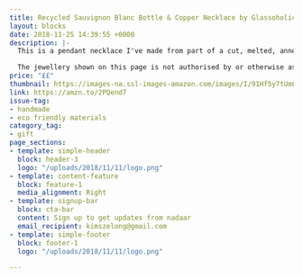 ```yaml
---
title: Recycled Sauvignon Blanc Bottle & Copper Necklace by Glassoholics
layout: blocks
date: 2018-11-25 14:39:55 +0000
description: |-
  This is a pendant necklace I've made from part of a cut, melted, annealed, and tumbled cola bottle. It has a frosted sea-glass finish and the original soft green cola bottle colour. It is strung on a shiny copper chain with copper lobster clasps. The pendant is roughly 2 inches long. The chain is 18 inches long.

  The jewellery shown on this page is not authorised by or otherwise associated with The Coca-Cola Company.
price: "££"
thumbnail: https://images-na.ssl-images-amazon.com/images/I/91Hf5y7tUmL._SY500_.jpg
link: https://amzn.to/2PQend7
issue-tag:
- handmade
- eco friendly materials
category_tag:
- gift
page_sections:
- template: simple-header
  block: header-3
  logo: "/uploads/2018/11/11/logo.png"
- template: content-feature
  block: feature-1
  media_alignment: Right
- template: signup-bar
  block: cta-bar
  content: Sign up to get updates from nadaar
  email_recipient: kimszelong@gmail.com
- template: simple-footer
  block: footer-1
  logo: "/uploads/2018/11/11/logo.png"

---
```

